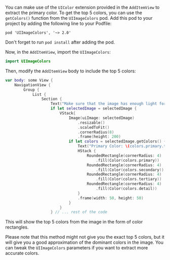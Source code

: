 You can make use of the `UIColor` extension provided in the `AddItemView` to extract the primary color. To get the top 5 colors, you can use the `getColors()` function from the `UIImageColors` pod. Add this pod to your project by adding the following line to your Podfile:

```
pod 'UIImageColors', '~> 2.0'
```

Don't forget to run `pod install` after adding the pod.

Now, in the `AddItemView`, import the `UIImageColors`:

```swift
import UIImageColors
```

Then, modify the `AddItemView` body to include the top 5 colors:

```swift
var body: some View {
    NavigationView {
        Group {
            List {
                Section {
                    Text("Make sure that the image has enough light for our color detection to work.").font(.title2)
                    if let selectedImage = selectedImage {
                        VStack{
                            Image(uiImage: selectedImage)
                                .resizable()
                                .scaledToFit()
                                .cornerRadius(8)
                                .frame(height: 200)
                            if let colors = selectedImage.getColors() {
                                Text("Primary Color: \(colors.primary.toHexString())")
                                HStack {
                                    RoundedRectangle(cornerRadius: 4)
                                        .fill(Color(colors.primary))
                                    RoundedRectangle(cornerRadius: 4)
                                        .fill(Color(colors.secondary))
                                    RoundedRectangle(cornerRadius: 4)
                                        .fill(Color(colors.tertiary))
                                    RoundedRectangle(cornerRadius: 4)
                                        .fill(Color(colors.detail))
                                }
                                .frame(width: 50, height: 50)
                            }
                        }
                    } // ... rest of the code
```

This will show the top 5 colors from the image in the form of color rectangles.

Please note that this method might not give you the exact top 5 colors, but it will give you a good approximation of the dominant colors in the image. You can tweak the `UIImageColors` parameters if you want to extract more accurate colors.
